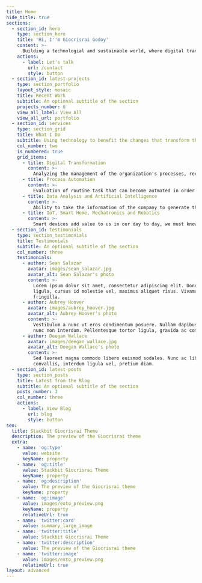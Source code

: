```yaml
---
title: Home
hide_title: true
sections:
  - section_id: hero
    type: section_hero
    title: 'Hi, I''m Giocrisrai Godoy'
    content: >-
      Building a technologial and sustainable world, where digital transformation gives us a leap to better oportunities.
    actions:
      - label: Let's talk
        url: /contact
        style: button
  - section_id: latest-projects
    type: section_portfolio
    layout_style: mosaic
    title: Recent Work
    subtitle: An optional subtitle of the section
    projects_number: 6
    view_all_label: View All
    view_all_url: portfolio
  - section_id: services
    type: section_grid
    title: What I Do
    subtitle: Using technology to benefit the changes that transform the new industry 4.0
    col_number: two
    is_numbered: true
    grid_items:
      - title: Digital Transformation
        content: >-
          Analyzing the management of the organization's processes, recommending the best actions through methodological and technological plans in order that the organization remains in a constant ware of this technological revolution.
      - title: Process Automation
        content: >-
          Evaluation of routine task that can become autmated in order to reduce errors and gain efficiency in the development of tasks.
      - title: Data Analysis and Artificial Intelligence
        content: >-
          Ability to take the information of the company to generate the analysis of the information and thus determine patterns that generate greater business efficiency, these tools can be used at different levels of the company for the constant optimization of products and services.
      - title: IoT, Smart Home, Mechatronics and Robotics
        content: >-
          Smart devices add value to us in our day to day, we must know how to take advantage of our work enviroments as well as to generate comfort in our homes and spaces of common use using home automation technologies, mechatronics in the industry and robotics which gives us a 
  - section_id: testimonials
    type: section_testimonials
    title: Testimonials
    subtitle: An optional subtitle of the section
    col_number: three
    testimonials:
      - author: Sean Salazar
        avatar: images/sean_salazar.jpg
        avatar_alt: Sean Salazar's photo
        content: >-
          Lorem ipsum dolor sit amet, consectetur adipiscing elit. Donec nisl
          ligula, cursus id molestie vel, maximus aliquet risus. Vivamus in nibh
          fringilla.
      - author: Aubrey Hoover
        avatar: images/aubrey_hoover.jpg
        avatar_alt: Aubrey Hoover's photo
        content: >-
          Vestibulum a nunc ut eros condimentum posuere. Nullam dapibus quis
          nunc non interdum. Pellentesque tortor ligula, gravida ac commodo eu.
      - author: Deegan Wallace
        avatar: images/deegan_wallace.jpg
        avatar_alt: Deegan Wallace's photo
        content: >-
          Sed laoreet magna commodo libero euismod sodales. Nunc ac libero
          convallis, interdum ligula vel, pretium diam.
  - section_id: latest-posts
    type: section_posts
    title: Latest from the Blog
    subtitle: An optional subtitle of the section
    posts_number: 3
    col_number: three
    actions:
      - label: View Blog
        url: blog
        style: button
seo:
  title: Stackbit Giocrisrai Theme
  description: The preview of the Giocrisrai theme
  extra:
    - name: 'og:type'
      value: website
      keyName: property
    - name: 'og:title'
      value: Stackbit Giocrisrai Theme
      keyName: property
    - name: 'og:description'
      value: The preview of the Giocrisrai theme
      keyName: property
    - name: 'og:image'
      value: images/exto_preview.png
      keyName: property
      relativeUrl: true
    - name: 'twitter:card'
      value: summary_large_image
    - name: 'twitter:title'
      value: Stackbit Giocrisrai Theme
    - name: 'twitter:description'
      value: The preview of the Giocrisrai theme
    - name: 'twitter:image'
      value: images/exto_preview.png
      relativeUrl: true
layout: advanced
---
```

